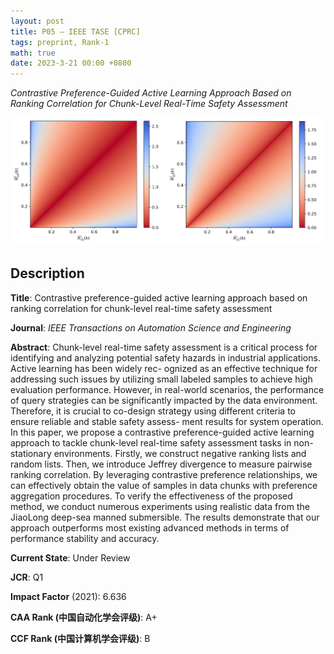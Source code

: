 ```yaml
---
layout: post
title: P05 — IEEE TASE [CPRC]
tags: preprint, Rank-1
math: true
date: 2023-3-21 00:00 +0800
---
```

*Contrastive Preference-Guided Active Learning Approach Based on Ranking Correlation for Chunk-Level Real-Time Safety Assessment*

![GA](https://github.com/Samlzy/pics/raw/Samlzy-patch-1/LiuZY02.png)


## Description

**Title**: Contrastive preference-guided active learning approach based on ranking correlation for chunk-level real-time safety assessment

**Journal**: *IEEE Transactions on Automation Science and Engineering*

**Abstract**: Chunk-level real-time safety assessment is a critical process for identifying and analyzing potential safety hazards in industrial applications. Active learning has been widely rec- ognized as an effective technique for addressing such issues by utilizing small labeled samples to achieve high evaluation performance. However, in real-world scenarios, the performance of query strategies can be significantly impacted by the data environment. Therefore, it is crucial to co-design strategy using different criteria to ensure reliable and stable safety assess- ment results for system operation. In this paper, we propose a contrastive preference-guided active learning approach to tackle chunk-level real-time safety assessment tasks in non- stationary environments. Firstly, we construct negative ranking lists and random lists. Then, we introduce Jeffrey divergence to measure pairwise ranking correlation. By leveraging contrastive preference relationships, we can effectively obtain the value of samples in data chunks with preference aggregation procedures. To verify the effectiveness of the proposed method, we conduct numerous experiments using realistic data from the JiaoLong deep-sea manned submersible. The results demonstrate that our approach outperforms most existing advanced methods in terms of performance stability and accuracy.

**Current State**: Under Review

**JCR**: Q1

**Impact Factor** (2021): 6.636

**CAA Rank (中国自动化学会评级)**: A+

**CCF Rank (中国计算机学会评级)**: B


